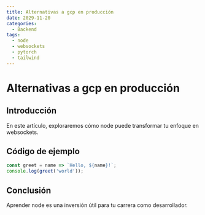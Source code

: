```yaml
---
title: Alternativas a gcp en producción
date: 2029-11-20
categories:
  - Backend
tags:
  - node
  - websockets
  - pytorch
  - tailwind
---
```


# Alternativas a gcp en producción

## Introducción

En este artículo, exploraremos cómo node puede transformar tu enfoque en websockets.

## Código de ejemplo

```javascript
const greet = name => `Hello, ${name}!`;
console.log(greet('world'));
```

## Conclusión

Aprender node es una inversión útil para tu carrera como desarrollador.